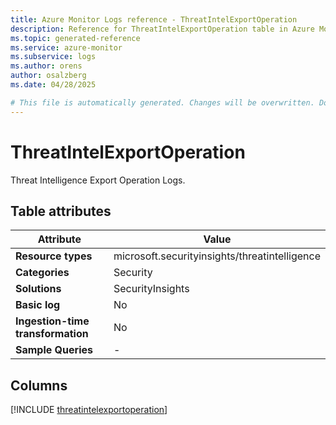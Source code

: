 ```yaml
---
title: Azure Monitor Logs reference - ThreatIntelExportOperation
description: Reference for ThreatIntelExportOperation table in Azure Monitor Logs.
ms.topic: generated-reference
ms.service: azure-monitor
ms.subservice: logs
ms.author: orens
author: osalzberg
ms.date: 04/28/2025

# This file is automatically generated. Changes will be overwritten. Do not change this file directly.
---
```


# ThreatIntelExportOperation

Threat Intelligence Export Operation Logs.


## Table attributes

|Attribute|Value|
|---|---|
|**Resource types**|microsoft.securityinsights/threatintelligence|
|**Categories**|Security|
|**Solutions**| SecurityInsights|
|**Basic log**|No|
|**Ingestion-time transformation**|No|
|**Sample Queries**|-|



## Columns
  
[!INCLUDE [threatintelexportoperation](~/reusable-content/ce-skilling/azure/includes/azure-monitor/reference/tables/threatintelexportoperation-include.md)]
